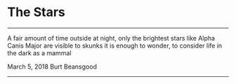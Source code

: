 # The Stars
***
A fair amount of time
outside at night,
only the brightest stars
like Alpha Canis Major
are visible
to skunks
it is enough
to wonder, to consider
life in the dark as a mammal

March 5, 2018
Burt Beansgood
***
